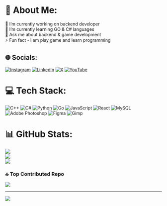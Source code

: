 # 💫 About Me:
🔭 I’m currently working on backend developer<br>🌱 I’m currently learning GO & C# languages<br>💬 Ask me about backend & game development<br>⚡ Fun fact - i am play game and learn programming


## 🌐 Socials:
[![Instagram](https://img.shields.io/badge/Instagram-%23E4405F.svg?logo=Instagram&logoColor=white)](https://instagram.com/azrilpramudia) [![LinkedIn](https://img.shields.io/badge/LinkedIn-%230077B5.svg?logo=linkedin&logoColor=white)](https://linkedin.com/in/https://www.linkendin.com/in/azril-pramudia-anugrah-202a872a6) [![X](https://img.shields.io/badge/X-black.svg?logo=X&logoColor=white)](https://x.com/azrilpramudia) [![YouTube](https://img.shields.io/badge/YouTube-%23FF0000.svg?logo=YouTube&logoColor=white)](https://youtube.com/@https://www.youtube.com/@MeowNextplay) 

# 💻 Tech Stack:
![C++](https://img.shields.io/badge/c++-%2300599C.svg?style=for-the-badge&logo=c%2B%2B&logoColor=white) ![C#](https://img.shields.io/badge/c%23-%23239120.svg?style=for-the-badge&logo=csharp&logoColor=white) ![Python](https://img.shields.io/badge/python-3670A0?style=for-the-badge&logo=python&logoColor=ffdd54) ![Go](https://img.shields.io/badge/go-%2300ADD8.svg?style=for-the-badge&logo=go&logoColor=white) ![JavaScript](https://img.shields.io/badge/javascript-%23323330.svg?style=for-the-badge&logo=javascript&logoColor=%23F7DF1E) ![React](https://img.shields.io/badge/react-%2320232a.svg?style=for-the-badge&logo=react&logoColor=%2361DAFB) ![MySQL](https://img.shields.io/badge/mysql-%2300000f.svg?style=for-the-badge&logo=mysql&logoColor=white) ![Adobe Photoshop](https://img.shields.io/badge/adobe%20photoshop-%2331A8FF.svg?style=for-the-badge&logo=adobe%20photoshop&logoColor=white) ![Figma](https://img.shields.io/badge/figma-%23F24E1E.svg?style=for-the-badge&logo=figma&logoColor=white) ![Gimp](https://img.shields.io/badge/Gimp-657D8B?style=for-the-badge&logo=gimp&logoColor=FFFFFF)
# 📊 GitHub Stats:
![](https://github-readme-stats.vercel.app/api?username=Azrilpramudia&theme=tokyonight&hide_border=false&include_all_commits=false&count_private=false)<br/>
![](https://github-readme-streak-stats.herokuapp.com/?user=Azrilpramudia&theme=tokyonight&hide_border=false)<br/>
![](https://github-readme-stats.vercel.app/api/top-langs/?username=Azrilpramudia&theme=tokyonight&hide_border=false&include_all_commits=false&count_private=false&layout=compact)

### 🔝 Top Contributed Repo
![](https://github-contributor-stats.vercel.app/api?username=Azrilpramudia&limit=5&theme=tokyonight&combine_all_yearly_contributions=true)

---
[![](https://visitcount.itsvg.in/api?id=Azrilpramudia&icon=0&color=1)](https://visitcount.itsvg.in)

<!-- Proudly created with GPRM ( https://gprm.itsvg.in ) -->
